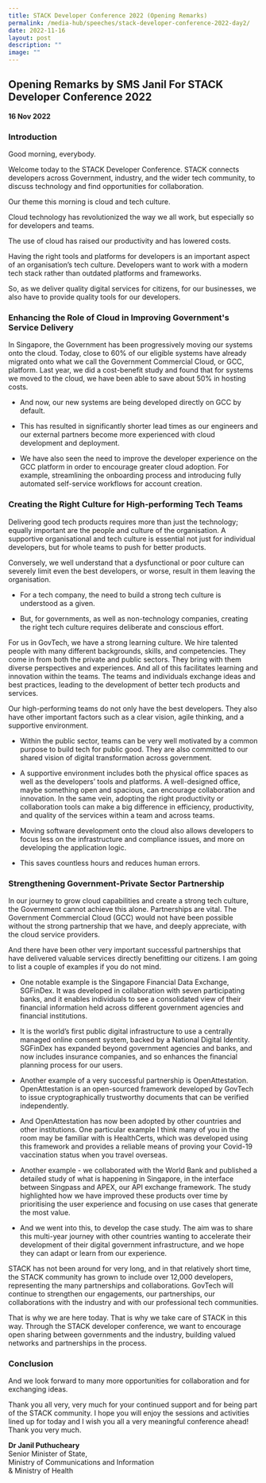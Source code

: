 ```yaml
---
title: STACK Developer Conference 2022 (Opening Remarks)
permalink: /media-hub/speeches/stack-developer-conference-2022-day2/
date: 2022-11-16
layout: post
description: ""
image: ""
---
```


## Opening Remarks by SMS Janil For STACK Developer Conference 2022

**16 Nov 2022**
 
 

### Introduction

       
Good morning, everybody.

Welcome today to the STACK Developer Conference. STACK connects developers across Government, industry, and the wider tech community, to discuss technology and find opportunities for collaboration.

Our theme this morning is cloud and tech culture.

Cloud technology has revolutionized the way we all work, but especially so for developers and teams.

The use of cloud has raised our productivity and has lowered costs.

Having the right tools and platforms for developers is an important aspect of an organisation’s tech culture. Developers want to work with a modern tech stack rather than outdated platforms and frameworks.

So, as we deliver quality digital services for citizens, for our businesses, we also have to provide quality tools for our developers.


### Enhancing the Role of Cloud in Improving Government's Service Delivery


        

In Singapore, the Government has been progressively moving our systems onto the cloud. Today, close to 60% of our eligible systems have already migrated onto what we call the Government Commercial Cloud, or GCC, platform. Last year, we did a cost-benefit study and found that for systems we moved to the cloud, we have been able to save about 50% in hosting costs.


* And now, our new systems are being developed directly on GCC by default.

* This has resulted in significantly shorter lead times as our engineers and our external partners become more experienced with cloud development and deployment.

* We have also seen the need to improve the developer experience on the GCC platform in order to encourage greater cloud adoption. For example, streamlining the onboarding process and introducing fully automated self-service workflows for account creation.
 

### Creating the Right Culture for High-performing Tech Teams


Delivering good tech products requires more than just the technology; equally important are the people and culture of the organisation. A supportive organisational and tech culture is essential not just for individual developers, but for whole teams to push for better products.

Conversely, we well understand that a dysfunctional or poor culture can severely limit even the best developers, or worse, result in them leaving the organisation.


* For a tech company, the need to build a strong tech culture is understood as a given.

* But, for governments, as well as non-technology companies, creating the right tech culture requires deliberate and conscious effort.

For us in GovTech, we have a strong learning culture. We hire talented people with many different backgrounds, skills, and competencies. They come in from both the private and public sectors. They bring with them diverse perspectives and experiences. And all of this facilitates learning and innovation within the teams. The teams and individuals exchange ideas and best practices, leading to the development of better tech products and services.

Our high-performing teams do not only have the best developers. They also have other important factors such as a clear vision, agile thinking, and a supportive environment.

* Within the public sector, teams can be very well motivated by a common purpose to build tech for public good. They are also committed to our shared vision of digital transformation across government. 

* A supportive environment includes both the physical office spaces as well as the developers’ tools and platforms. A well-designed office, maybe something open and spacious, can encourage collaboration and innovation. In the same vein, adopting the right productivity or collaboration tools can make a big difference in efficiency, productivity, and quality of the services within a team and across teams.

* Moving software development onto the cloud also allows developers to focus less on the infrastructure and compliance issues, and more on developing the application logic.

* This saves countless hours and reduces human errors.


### Strengthening Government-Private Sector Partnership

 
In our journey to grow cloud capabilities and create a strong tech culture, the Government cannot achieve this alone. Partnerships are vital. The Government Commercial Cloud (GCC) would not have been possible without the strong partnership that we have, and deeply appreciate, with the cloud service providers. 

And there have been other very important successful partnerships that have delivered valuable services directly benefitting our citizens. I am going to list a couple of examples if you do not mind.

* One notable example is the Singapore Financial Data Exchange, SGFinDex. It was developed in collaboration with seven participating banks, and it enables individuals to see a consolidated view of their financial information held across different government agencies and financial institutions.

* It is the world’s first public digital infrastructure to use a centrally managed online consent system, backed by a National Digital Identity. SGFinDex has expanded beyond government agencies and banks, and now includes insurance companies, and so enhances the financial planning process for our users.

* Another example of a very successful partnership is OpenAttestation. OpenAttestation is an open-sourced framework developed by GovTech to issue cryptographically trustworthy documents that can be verified independently.

* And OpenAttestation has now been adopted by other countries and other institutions. One particular example I think many of you in the room may be familiar with is HealthCerts, which was developed using this framework and provides a reliable means of proving your Covid-19 vaccination status when you travel overseas.

* Another example - we collaborated with the World Bank and published a detailed study of what is happening in Singapore, in the interface between Singpass and APEX, our API exchange framework. The study highlighted how we have improved these products over time by prioritising the user experience and focusing on use cases that generate the most value.

* And we went into this, to develop the case study. The aim was to share this multi-year journey with other countries wanting to accelerate their development of their digital government infrastructure, and we hope they can adapt or learn from our experience.

    
STACK has not been around for very long, and in that relatively short time, the STACK community has grown to include over 12,000 developers, representing the many partnerships and collaborations. GovTech will continue to strengthen our engagements, our partnerships, our collaborations with the industry and with our professional tech communities.

That is why we are here today. That is why we take care of STACK in this way. Through the STACK developer conference, we want to encourage open sharing between governments and the industry, building valued networks and partnerships in the process.

### Conclusion

      
And we look forward to many more opportunities for collaboration and for exchanging ideas. 

Thank you all very, very much for your continued support and for being part of the STACK community. I hope you will enjoy the sessions and activities lined up for today and I wish you all a very meaningful conference ahead! Thank you very much.


**Dr Janil Puthucheary**<br>
Senior Minister of State, <br>
Ministry of Communications and Information <br> & Ministry of Health<br>